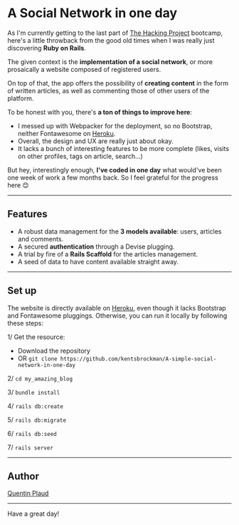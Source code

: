 # A Social Network in one day

As I'm currently getting to the last part of [The Hacking Project](https://www.thehackingproject.org/) bootcamp, here's a little throwback from the good old times when I was really just discovering **Ruby on Rails**.

The given context is the **implementation of a social network**, or more prosaically a website composed of registered users.

On top of that, the app offers the possibility of **creating content** in the form of written articles, as well as commenting those of other users of the platform.

To be honest with you, there's **a ton of things to improve here**:

* I messed up with Webpacker for the deployment, so no Bootstrap, neither Fontawesome on [Heroku](https://a-simple-social-network.herokuapp.com/).
* Overall, the design and UX are really just about okay.
* It lacks a bunch of interesting features to be more complete (likes, visits on other profiles, tags on article, search...)

But hey, interestingly enough, **I've coded in one day** what would've been one week of work a few months back. So I feel grateful for the progress here 😊

---

## Features

* A robust data management for the **3 models available**: users, articles and comments.
* A secured **authentication** through a Devise plugging.
* A trial by fire of a **Rails Scaffold** for the articles management.
* A seed of data to have content available straight away.

---

## Set up

The website is directly available on [Heroku](https://a-simple-social-network.herokuapp.com/), even though it lacks Bootstrap and Fontawesome pluggings. Otherwise, you can run it locally by following these steps:

1/ Get the resource:
  - Download the repository
  - OR `git clone https://github.com/kentsbrockman/A-simple-social-network-in-one-day`

2/ `cd my_amazing_blog`

3/ `bundle install`

4/ `rails db:create`

5/ `rails db:migrate`

6/ `rails db:seed`

7/ `rails server`

---

## Author

[Quentin Plaud](https://github.com/kentsbrockman)

---

Have a great day!